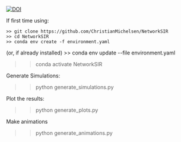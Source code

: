 [![DOI](https://zenodo.org/badge/258223118.svg)](https://zenodo.org/badge/latestdoi/258223118)

If first time using:

    >> git clone https://github.com/ChristianMichelsen/NetworkSIR
    >> cd NetworkSIR
    >> conda env create -f environment.yaml

(or, if already installed)
    >> conda env update --file environment.yaml


>> conda activate NetworkSIR



Generate Simulations:
>> python generate_simulations.py

Plot the results:
>> python generate_plots.py

Make animations
>> python generate_animations.py
